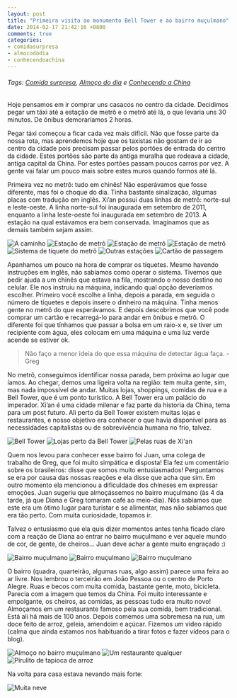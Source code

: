 ```yaml
---
layout: post
title: "Primeira visita ao monumento Bell Tower e ao bairro muçulmano"
date: 2014-02-17 21:42:16 +0800
comments: true
categories: 
- comidasurpresa
- almocododia
- conhecendoachina
---
```

###### Tags: [Comida surpresa](/blog/categories/comidasurpresa), [Almoço do dia](/blog/categories/almocododia) e [Conhecendo a China](/blog/categories/conhecendoachina)

Hoje pensamos em ir comprar uns casacos no centro da cidade. Decidimos pegar um táxi até a estação de metrô e o metrô até lá, o que levaria uns 30 minutos. De ônibus demoraríamos 2 horas.

Pegar táxi começou a ficar cada vez mais difícil. Não que fosse parte da nossa rota, mas aprendemos hoje que os taxistas não gostam de ir ao centro da cidade pois precisam passar pelos portões de entrada do centro da cidade. Estes portões são parte da antiga muralha que rodeava a cidade, antiga capital da China. Por estes portões passam poucos carros por vez. A gente vai falar um pouco mais sobre estes muros quando formos até lá.

Primeira vez no metrô: tudo em chinês! Não esperávamos que fosse diferente, mas foi o choque do dia. Tinha bastante sinalização, algumas placas com tradução em inglês. Xi’an possui duas linhas de metrô: norte-sul e leste-oeste. A linha norte-sul foi inaugurada em setembro de 2011, enquanto a linha leste-oeste foi inaugurada em setembro de 2013. A estação na qual estávamos era bem conservada. Imaginamos que as demais também sejam assim.

![A caminho](/images/a_caminho_da_bell_tower.jpg)
![Estação de metrô](/images/estacao_de_metro.jpg)
![Estação de metrô](/images/estacao_de_metro_2.jpg)
![Estação de metrô](/images/estacao_de_metro_3.jpg)
![Sistema de tíquete do metrô](/images/sistema_ticket_metro.jpg)
![Outras estações](/images/estacoes.jpg)
![Cartão de passagem](/images/cartao_de_passagem.jpg)

Apanhamos um pouco na hora de comprar os tíquetes. Mesmo havendo instruções em inglês, não sabíamos como operar o sistema. Tivemos que pedir ajuda a um chinês que estava na fila, mostrando o nosso destino no celular. Ele nos instruiu na máquina, indicando qual opção deveríamos escolher. Primeiro você escolhe a linha, depois a parada, em seguida o número de tíquetes e depois insere o dinheiro na máquina. Tinha menos gente no metrô do que esperávamos. E depois descobrimos que você pode comprar um cartão e recarregá-lo para andar em ônibus e metrô. O diferente foi que tínhamos que passar a bolsa em um raio-x e, se tiver um recipiente com água, eles colocam em uma máquina e uma luz verde acende se estiver ok.

> Não faço a menor ideia do que essa máquina de detectar água faça. - Greg

No metrô, conseguimos identificar nossa parada, bem próxima ao lugar que íamos. Ao chegar, demos uma ligeira volta na região: tem muita gente, sim, mas nada impossível de andar. Muitas lojas, shoppings, comidas de rua e a Bell Tower, que é um ponto turístico. A Bell Tower era um palácio do imperador. Xi’an é uma cidade milenar e faz parte da historia da China, tema para um post futuro. Ali perto da Bell Tower existem muitas lojas e restaurantes, e nosso objetivo era conhecer o que havia disponível para as necessidades capitalistas ou de sobrevivência humana no frio, talvez.

![Bell Tower](/images/bell_tower.jpg)
![Lojas perto da Bell Tower](/images/lojas_perto_da_bell_tower.jpg)
![Pelas ruas de Xi'an](/images/pelas_ruas_de_xian.jpg)

Quem nos levou para conhecer esse bairro foi Juan, uma colega de trabalho de Greg, que foi muito simpática e disposta! Ela fez um comentário sobre os brasileiros: disse que somos muito entusiasmados! Perguntamos se era por causa das nossas reações e ela disse que acha que sim. Em outro momento ela mencionou a dificuldade dos chineses em expressar emoções. Juan sugeriu que almoçássemos no bairro muçulmano (às 4 da tarde, já que Diana e Greg tomaram café ao meio-dia). Nós sabíamos que este era um ótimo lugar para turistar e se alimentar, mas não sabíamos que era tão perto. Com muita curiosidade, topamos ir.

Talvez o entusiasmo que ela quis dizer momentos antes tenha ficado claro com a reação de Diana ao entrar no bairro muçulmano e ver aquele mundo de cor, de gente, de cheiros… Juan deve achar a gente muito engraçado :)

![Bairro muçulmano](/images/bairro_muculmano_1.jpg)
![Bairro muçulmano](/images/bairro_muculmano_2.jpg)
![Bairro muçulmano](/images/bairro_muculmano_3.jpg)

O bairro (quadra, quarteirão, algumas ruas, algo assim) parece uma feira ao ar livre. Nos lembrou o terceirão em João Pessoa ou o centro de Porto Alegre. Ruas e becos com muita comida, bastante gente, moto, bicicleta. Parecia com a imagem que temos da China. Foi muito interessante e empolgante, os cheiros, as comidas, as pessoas tudo era muito novo!
Almoçamos em um restaurante famoso pela sua comida, bem tradicional. Está ali há mais de 100 anos. Depois comemos uma sobremesa na rua, um doce feito de arroz, geleia, amendoim e açúcar. Fizemos um video rápido (calma que ainda estamos nos habituando a tirar fotos e fazer vídeos para o blog).

![Almoço no bairro muçulmano](/images/almoco_no_bairro_muculmano.jpg)
![Um restaurante qualquer](/images/um_restaurante_qualquer.jpg)
![Pirulito de tapioca de arroz](/images/pirulito_de_tapioca_de_arroz.jpg)

Na volta para casa estava nevando mais forte:

![Muita neve](/images/muita_neve.jpg)
